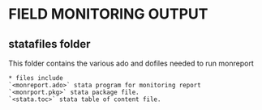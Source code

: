 # FIELD MONITORING OUTPUT

## statafiles folder

This folder contains the various ado and dofiles needed to run monreport

```
* files include
`<monreport.ado>` stata program for monitoring report
`<monrport.pkg>` stata package file.
`<stata.toc>` stata table of content file.
```